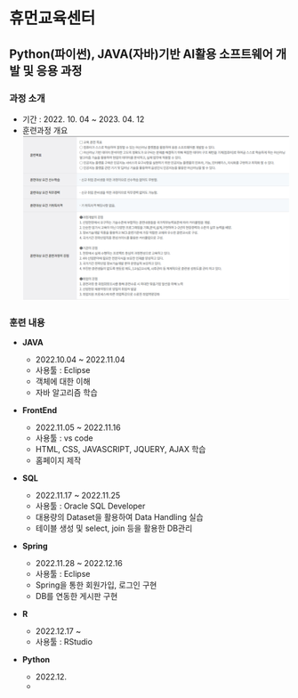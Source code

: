# 휴먼교육센터

## Python(파이썬), JAVA(자바)기반 AI활용 소프트웨어 개발 및 응용 과정
### 과정 소개
+ 기간 : 2022. 10. 04 ~ 2023. 04. 12
+ 훈련과정 개요
![introduce](./introduce.png)


### 훈련 내용

+ **JAVA**
    + 2022.10.04 ~ 2022.11.04
    + 사용툴 : Eclipse
    + 객체에 대한 이해
    + 자바 알고리즘 학습

+ **FrontEnd**
    + 2022.11.05 ~ 2022.11.16
    + 사용툴 : vs code
    + HTML, CSS, JAVASCRIPT, JQUERY, AJAX 학습
    + 홈페이지 제작

+ **SQL**
    + 2022.11.17 ~ 2022.11.25
    + 사용툴 : Oracle SQL Developer
    + 대용량의 Dataset을 활용하여 Data Handling 실습
    + 테이블 생성 및 select, join 등을 활용한 DB관리

+ **Spring**
    + 2022.11.28 ~ 2022.12.16
    + 사용툴 : Eclipse
    + Spring을 통한 회원가입, 로그인 구현
    + DB를 연동한 게시판 구현

+ **R**
    + 2022.12.17 ~ 
    + 사용툴 : RStudio


+ **Python**
    + 2022.12.
    + 